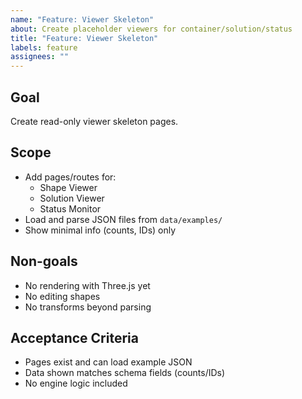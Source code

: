 ```yaml
---
name: "Feature: Viewer Skeleton"
about: Create placeholder viewers for container/solution/status
title: "Feature: Viewer Skeleton"
labels: feature
assignees: ""
---
```


## Goal
Create read-only viewer skeleton pages.

## Scope
- Add pages/routes for:
  - Shape Viewer
  - Solution Viewer
  - Status Monitor
- Load and parse JSON files from `data/examples/` 
- Show minimal info (counts, IDs) only

## Non-goals
- No rendering with Three.js yet
- No editing shapes
- No transforms beyond parsing

## Acceptance Criteria
- Pages exist and can load example JSON
- Data shown matches schema fields (counts/IDs)
- No engine logic included
